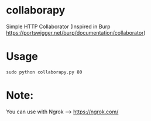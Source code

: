 # collaborapy
Simple HTTP Collaborator (Inspired in Burp https://portswigger.net/burp/documentation/collaborator)

# Usage
```
sudo python collaborapy.py 80
```

# Note:
You can use with Ngrok --> https://ngrok.com/
